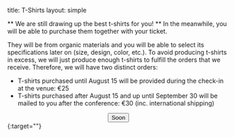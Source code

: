 title: T-Shirts
layout: simple

** We are still drawing up the best t-shirts for you! ** In the meanwhile, you will be able to purchase them together with your ticket.

They will be from organic materials and you will be able to select its specifications later on (size, design, color, etc.). To avoid producing t-shirts in excess, we will just produce enough t-shirts to fulfill the orders that we receive. Therefore, we will have two distinct orders:

- T-shirts purchased until August 15 will be provided during the check-in at the venue: €25
- T-shirts purchased after August 15 and up until September 30 will be mailed to you after the conference: €30 (inc. international shipping)

[<center><button class="btn">Soon</button></center>](#){:target=""}

